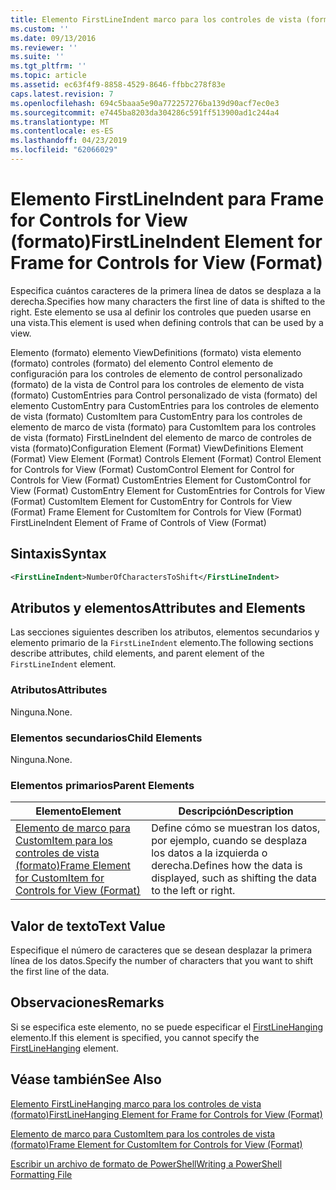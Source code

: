 ```yaml
---
title: Elemento FirstLineIndent marco para los controles de vista (formato) | Microsoft Docs
ms.custom: ''
ms.date: 09/13/2016
ms.reviewer: ''
ms.suite: ''
ms.tgt_pltfrm: ''
ms.topic: article
ms.assetid: ec63f4f9-8858-4529-8646-ffbbc278f83e
caps.latest.revision: 7
ms.openlocfilehash: 694c5baaa5e90a772257276ba139d90acf7ec0e3
ms.sourcegitcommit: e7445ba8203da304286c591ff513900ad1c244a4
ms.translationtype: MT
ms.contentlocale: es-ES
ms.lasthandoff: 04/23/2019
ms.locfileid: "62066029"
---
```

# <a name="firstlineindent-element-for-frame-for-controls-for-view-format"></a><span data-ttu-id="c93c4-102">Elemento FirstLineIndent para Frame for Controls for View (formato)</span><span class="sxs-lookup"><span data-stu-id="c93c4-102">FirstLineIndent Element for Frame for Controls for View (Format)</span></span>

<span data-ttu-id="c93c4-103">Especifica cuántos caracteres de la primera línea de datos se desplaza a la derecha.</span><span class="sxs-lookup"><span data-stu-id="c93c4-103">Specifies how many characters the first line of data is shifted to the right.</span></span> <span data-ttu-id="c93c4-104">Este elemento se usa al definir los controles que pueden usarse en una vista.</span><span class="sxs-lookup"><span data-stu-id="c93c4-104">This element is used when defining controls that can be used by a view.</span></span>

<span data-ttu-id="c93c4-105">Elemento (formato) elemento ViewDefinitions (formato) vista elemento (formato) controles (formato) del elemento Control elemento de configuración para los controles de elemento de control personalizado (formato) de la vista de Control para los controles de elemento de vista (formato) CustomEntries para Control personalizado de vista (formato) del elemento CustomEntry para CustomEntries para los controles de elemento de vista (formato) CustomItem para CustomEntry para los controles de elemento de marco de vista (formato) para CustomItem para los controles de vista (formato) FirstLineIndent del elemento de marco de controles de vista (formato)</span><span class="sxs-lookup"><span data-stu-id="c93c4-105">Configuration Element (Format) ViewDefinitions Element (Format) View Element (Format) Controls Element (Format) Control Element for Controls for View (Format) CustomControl Element for Control for Controls for View (Format) CustomEntries Element for CustomControl for View (Format) CustomEntry Element for CustomEntries for Controls for View (Format) CustomItem Element for CustomEntry for Controls for View (Format) Frame Element for CustomItem for Controls for View (Format) FirstLineIndent Element of Frame of Controls of View (Format)</span></span>

## <a name="syntax"></a><span data-ttu-id="c93c4-106">Sintaxis</span><span class="sxs-lookup"><span data-stu-id="c93c4-106">Syntax</span></span>

```xml
<FirstLineIndent>NumberOfCharactersToShift</FirstLineIndent>
```

## <a name="attributes-and-elements"></a><span data-ttu-id="c93c4-107">Atributos y elementos</span><span class="sxs-lookup"><span data-stu-id="c93c4-107">Attributes and Elements</span></span>

<span data-ttu-id="c93c4-108">Las secciones siguientes describen los atributos, elementos secundarios y elemento primario de la `FirstLineIndent` elemento.</span><span class="sxs-lookup"><span data-stu-id="c93c4-108">The following sections describe attributes, child elements, and parent element of the `FirstLineIndent` element.</span></span>

### <a name="attributes"></a><span data-ttu-id="c93c4-109">Atributos</span><span class="sxs-lookup"><span data-stu-id="c93c4-109">Attributes</span></span>

<span data-ttu-id="c93c4-110">Ninguna.</span><span class="sxs-lookup"><span data-stu-id="c93c4-110">None.</span></span>

### <a name="child-elements"></a><span data-ttu-id="c93c4-111">Elementos secundarios</span><span class="sxs-lookup"><span data-stu-id="c93c4-111">Child Elements</span></span>

<span data-ttu-id="c93c4-112">Ninguna.</span><span class="sxs-lookup"><span data-stu-id="c93c4-112">None.</span></span>

### <a name="parent-elements"></a><span data-ttu-id="c93c4-113">Elementos primarios</span><span class="sxs-lookup"><span data-stu-id="c93c4-113">Parent Elements</span></span>

|<span data-ttu-id="c93c4-114">Elemento</span><span class="sxs-lookup"><span data-stu-id="c93c4-114">Element</span></span>|<span data-ttu-id="c93c4-115">Descripción</span><span class="sxs-lookup"><span data-stu-id="c93c4-115">Description</span></span>|
|-------------|-----------------|
|[<span data-ttu-id="c93c4-116">Elemento de marco para CustomItem para los controles de vista (formato)</span><span class="sxs-lookup"><span data-stu-id="c93c4-116">Frame Element for CustomItem for Controls for View (Format)</span></span>](./frame-element-for-customitem-for-controls-for-view-format.md)|<span data-ttu-id="c93c4-117">Define cómo se muestran los datos, por ejemplo, cuando se desplaza los datos a la izquierda o derecha.</span><span class="sxs-lookup"><span data-stu-id="c93c4-117">Defines how the data is displayed, such as shifting the data to the left or right.</span></span>|

## <a name="text-value"></a><span data-ttu-id="c93c4-118">Valor de texto</span><span class="sxs-lookup"><span data-stu-id="c93c4-118">Text Value</span></span>

<span data-ttu-id="c93c4-119">Especifique el número de caracteres que se desean desplazar la primera línea de los datos.</span><span class="sxs-lookup"><span data-stu-id="c93c4-119">Specify the number of characters that you want to shift the first line of the data.</span></span>

## <a name="remarks"></a><span data-ttu-id="c93c4-120">Observaciones</span><span class="sxs-lookup"><span data-stu-id="c93c4-120">Remarks</span></span>

<span data-ttu-id="c93c4-121">Si se especifica este elemento, no se puede especificar el [FirstLineHanging](./firstlinehanging-element-for-frame-for-controls-for-view-format.md) elemento.</span><span class="sxs-lookup"><span data-stu-id="c93c4-121">If this element is specified, you cannot specify the [FirstLineHanging](./firstlinehanging-element-for-frame-for-controls-for-view-format.md) element.</span></span>

## <a name="see-also"></a><span data-ttu-id="c93c4-122">Véase también</span><span class="sxs-lookup"><span data-stu-id="c93c4-122">See Also</span></span>

[<span data-ttu-id="c93c4-123">Elemento FirstLineHanging marco para los controles de vista (formato)</span><span class="sxs-lookup"><span data-stu-id="c93c4-123">FirstLineHanging Element for Frame for Controls for View (Format)</span></span>](./firstlinehanging-element-for-frame-for-controls-for-view-format.md)

[<span data-ttu-id="c93c4-124">Elemento de marco para CustomItem para los controles de vista (formato)</span><span class="sxs-lookup"><span data-stu-id="c93c4-124">Frame Element for CustomItem for Controls for View (Format)</span></span>](./frame-element-for-customitem-for-controls-for-view-format.md)

[<span data-ttu-id="c93c4-125">Escribir un archivo de formato de PowerShell</span><span class="sxs-lookup"><span data-stu-id="c93c4-125">Writing a PowerShell Formatting File</span></span>](./writing-a-powershell-formatting-file.md)
